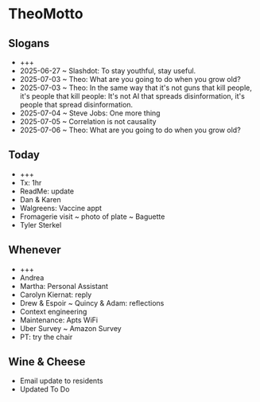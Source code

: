 # TheoMotto

## Slogans

* +++
* 2025-06-27 ~ Slashdot: To stay youthful, stay useful.
* 2025-07-03 ~ Theo: What are you going to do when you grow old?
* 2025-07-03 ~ Theo: In the same way that it's not guns that kill people, it's people that kill people: It's not AI that spreads disinformation, it's people that spread disinformation.
* 2025-07-04 ~ Steve Jobs: One more thing
* 2025-07-05 ~ Correlation is not causality
* 2025-07-06 ~ Theo: What are you going to do when you grow old?

## Today

* +++
* Tx: 1hr
* ReadMe: update
* Dan & Karen
* Walgreens: Vaccine appt
* Fromagerie visit ~ photo of plate ~ Baguette
* Tyler Sterkel


## Whenever

* +++
* Andrea
* Martha: Personal Assistant
* Carolyn Kiernat: reply
* Drew & Espoir ~ Quincy & Adam: reflections
* Context engineering
* Maintenance: Apts WiFi
* Uber Survey ~ Amazon Survey
* PT: try the chair

## Wine & Cheese

* Email update to residents
* Updated To Do


